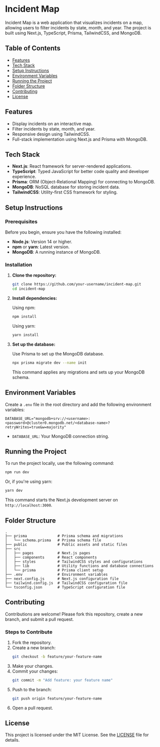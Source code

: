 # Incident Map

Incident Map is a web application that visualizes incidents on a map, allowing users to filter incidents by state, month, and year. The project is built using Next.js, TypeScript, Prisma, TailwindCSS, and MongoDB.

## Table of Contents

- [Features](#features)
- [Tech Stack](#tech-stack)
- [Setup Instructions](#setup-instructions)
- [Environment Variables](#environment-variables)
- [Running the Project](#running-the-project)
- [Folder Structure](#folder-structure)
- [Contributing](#contributing)
- [License](#license)

## Features

- Display incidents on an interactive map.
- Filter incidents by state, month, and year.
- Responsive design using TailwindCSS.
- Full-stack implementation using Next.js and Prisma with MongoDB.

## Tech Stack

- **Next.js**: React framework for server-rendered applications.
- **TypeScript**: Typed JavaScript for better code quality and developer experience.
- **Prisma**: ORM (Object-Relational Mapping) for connecting to MongoDB.
- **MongoDB**: NoSQL database for storing incident data.
- **TailwindCSS**: Utility-first CSS framework for styling.

## Setup Instructions

### Prerequisites

Before you begin, ensure you have the following installed:

- **Node.js**: Version 14 or higher.
- **npm** or **yarn**: Latest version.
- **MongoDB**: A running instance of MongoDB.

### Installation

1. **Clone the repository:**

   ```bash
   git clone https://github.com/your-username/incident-map.git
   cd incident-map
   ```

2. **Install dependencies:**

   Using npm:

   ```bash
   npm install
   ```

   Using yarn:

   ```bash
   yarn install
   ```

3. **Set up the database:**

   Use Prisma to set up the MongoDB database.

   ```bash
   npx prisma migrate dev --name init
   ```

   This command applies any migrations and sets up your MongoDB schema.

## Environment Variables

Create a `.env` file in the root directory and add the following environment variables:

```plaintext
DATABASE_URL="mongodb+srv://<username>:<password>@cluster0.mongodb.net/<database-name>?retryWrites=true&w=majority"

```

- `DATABASE_URL`: Your MongoDB connection string.

## Running the Project

To run the project locally, use the following command:

```bash
npm run dev
```

Or, if you're using yarn:

```bash
yarn dev
```

This command starts the Next.js development server on `http://localhost:3000`.

## Folder Structure

```plaintext
.
├── prisma              # Prisma schema and migrations
│   └── schema.prisma   # Prisma schema file
├── public              # Public assets and static files
├── src
│   ├── pages           # Next.js pages
│   ├── components      # React components
│   ├── styles          # TailwindCSS styles and configurations
│   ├── lib             # Utility functions and database connections
│   └── prisma          # Prisma client setup
├── .env                # Environment variables
├── next.config.js      # Next.js configuration file
├── tailwind.config.js  # TailwindCSS configuration file
└── tsconfig.json       # TypeScript configuration file
```

## Contributing

Contributions are welcome! Please fork this repository, create a new branch, and submit a pull request.

### Steps to Contribute

1. Fork the repository.
2. Create a new branch:
   ```bash
   git checkout -b feature/your-feature-name
   ```
3. Make your changes.
4. Commit your changes:
   ```bash
   git commit -m "Add feature: your feature name"
   ```
5. Push to the branch:
   ```bash
   git push origin feature/your-feature-name
   ```
6. Open a pull request.

## License

This project is licensed under the MIT License. See the [LICENSE](LICENSE) file for details.
